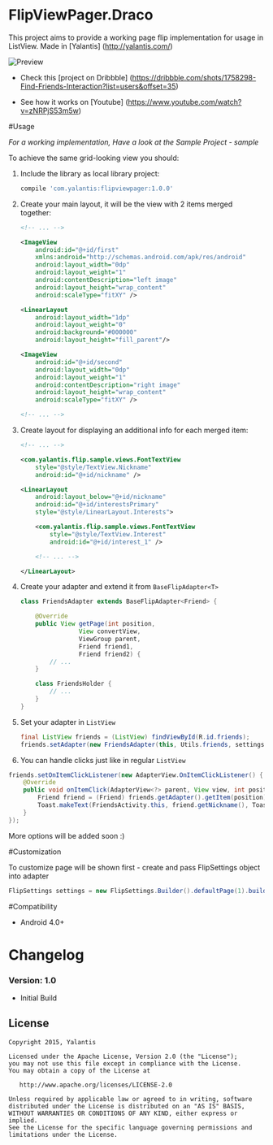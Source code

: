 # FlipViewPager.Draco

This project aims to provide a working page flip implementation for usage in ListView. Made in [Yalantis] (http://yalantis.com/)

![Preview](https://d13yacurqjgara.cloudfront.net/users/125056/screenshots/1758298/99miles-find-friends-interface-animation.gif)

* Check this [project on Dribbble] (https://dribbble.com/shots/1758298-Find-Friends-Interaction?list=users&offset=35)

* See how it works on [Youtube] (https://www.youtube.com/watch?v=zNRPjS53m5w)

#Usage

*For a working implementation, Have a look at the Sample Project - sample*

To achieve the same grid-looking view you should:

1. Include the library as local library project:

	``` groovy
	compile 'com.yalantis:flipviewpager:1.0.0'
	```

2. Create your main layout, it will be the view with 2 items merged together:
	``` xml
	<!-- ... -->

	<ImageView
	    android:id="@+id/first"
	    xmlns:android="http://schemas.android.com/apk/res/android"
	    android:layout_width="0dp"
	    android:layout_weight="1"
	    android:contentDescription="left image"
	    android:layout_height="wrap_content"
	    android:scaleType="fitXY" />

	<LinearLayout
	    android:layout_width="1dp"
	    android:layout_weight="0"
	    android:background="#000000"
	    android:layout_height="fill_parent"/>

	<ImageView
	    android:id="@+id/second"
	    android:layout_width="0dp"
	    android:layout_weight="1"
	    android:contentDescription="right image"
	    android:layout_height="wrap_content"
	    android:scaleType="fitXY" />

	<!-- ... -->
	```
3. Create layout for displaying an additional info for each merged item:
	``` xml
	<!-- ... -->

	<com.yalantis.flip.sample.views.FontTextView
	    style="@style/TextView.Nickname"
	    android:id="@+id/nickname" />

	<LinearLayout
	    android:layout_below="@+id/nickname"
	    android:id="@+id/interestsPrimary"
	    style="@style/LinearLayout.Interests">

	    <com.yalantis.flip.sample.views.FontTextView
	        style="@style/TextView.Interest"
	        android:id="@+id/interest_1" />

	    <!-- ... -->

	</LinearLayout>

	```

4. 	Create your adapter and extend it from ```BaseFlipAdapter<T>```

	``` java
	class FriendsAdapter extends BaseFlipAdapter<Friend> {

		@Override
		public View getPage(int position,
				    View convertView,
				    ViewGroup parent,
				    Friend friend1,
				    Friend friend2) {
			// ...
		}

		class FriendsHolder {
	    	// ...
	    }
	}
	```

5.  Set your adapter in ```ListView```
	``` java
	final ListView friends = (ListView) findViewById(R.id.friends);
	friends.setAdapter(new FriendsAdapter(this, Utils.friends, settings));
	```

6.  You can handle clicks just like in regular ```ListView```

``` java
friends.setOnItemClickListener(new AdapterView.OnItemClickListener() {
    @Override
    public void onItemClick(AdapterView<?> parent, View view, int position, long id) {
        Friend friend = (Friend) friends.getAdapter().getItem(position);
        Toast.makeText(FriendsActivity.this, friend.getNickname(), Toast.LENGTH_SHORT).show();
    }
});
```

More options will be added soon :)

#Customization

To customize page will be shown first - create and pass FlipSettings object into adapter

``` java
FlipSettings settings = new FlipSettings.Builder().defaultPage(1).build();
```

#Compatibility

  * Android 4.0+

# Changelog

### Version: 1.0

  * Initial Build

## License

    Copyright 2015, Yalantis

    Licensed under the Apache License, Version 2.0 (the "License");
    you may not use this file except in compliance with the License.
    You may obtain a copy of the License at

       http://www.apache.org/licenses/LICENSE-2.0

    Unless required by applicable law or agreed to in writing, software
    distributed under the License is distributed on an "AS IS" BASIS,
    WITHOUT WARRANTIES OR CONDITIONS OF ANY KIND, either express or implied.
    See the License for the specific language governing permissions and
    limitations under the License.
